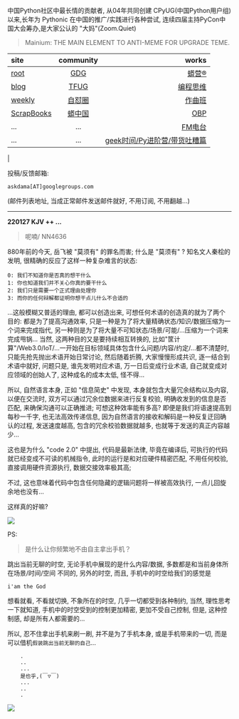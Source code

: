 中国Python社区中最长情的贡献者, 从04年共同创建 CPyUG(中国Python用户组)以来,长年为 Pythonic 在中国的推广/实践进行各种尝试, 连续四届主持PyCon中国大会筹办,是大家公认的 "大妈"(Zoom.Quiet)

> Mainium: THE MAIN ELEMENT TO ANTI-MEME FOR UPGRADE TEME.

| site | community | works |
| :-----| :----: | ----: |
| [root](http://zoomquiet.io/) | [GDG](https://blog.zhgdg.org/) | [蟒营®](https://doc.101.camp/) |
| [blog](https://blog.zoomquiet.io/pages/zoomquiet.html) | [TFUG](http://zh.tfug.world/) | [编程思维](https://py.101.camp/) |
| [weekly](http://weekly.pychina.org/) | [自怼圈](https://du.101.camp/) | [作曲班](https://mu.101.camp/) |
| [ScrapBooks](https://zoomquiet.io/collection.html) | [蟒中国](https://pychina.org/) | [OBP](https://zoomquiet.io/obp/index.html) |
| ... | ... | [FM电台](https://fm.101.camp/) |
| ... | ... | [geek时间/Py进阶营/带货吐糟篇](https://fm.101.camp/2020/geek2py-dama.html) 
 |


投稿/反馈邮箱:

    askdama[AT]googlegroups.com

(邮件列表地址, 
当成正常邮件发送邮件就好, 不用订阅, 不用翻越...)



---------------------------------------------------
**220127 KJV ++ ...**

> 呢喃/ NN4636




880年前的今天, 岳飞被 "莫须有" 的罪名而害; 什么是 "莫须有" ? 知名文人秦桧的发明, 很精确的反应了这样一种复杂难言的状态:

    0: 我们不知道你是否真的想干什么
    1: 你也知道我们并不关心你真的要干什么
    2: 我们只是需要一个正式理由处理你
    3: 而你的任何辩解都证明你想干点儿什么不合适的

...这般模糊又普适的理由, 都可以创造出来, 可想任何术语的创造真的就为了两个目的: 都是为了提高沟通效率, 只是一种是为了将大量精确状态/知识/数据压缩为一个词来完成指代, 另一种则是为了将大量不可知状态/场景/可能/...压缩为一个词来完成甩锅...
当然, 这两种目的又是要持续相互转换的, 比如"筐计算"/Web3.0/IoT/...一开始在目标领域具体包含什么问题/内容/约定/...都不清楚时, 只能先抢先抛出术语开始日常讨论, 然后随着折腾, 大家慢慢形成共识, 逐一结合到术语中就好, 问题只是, 谁先发明对应术语, 万一日后变成行业术语, 自己就变成对应领域的创始人了, 这种成名的成本太低, 怪不得...

所以, 自然语言本身, 正如 "信息简史" 中发现, 本身就包含大量冗余结构以及内容, 以便在交流时, 双方可以通过冗余位数据来进行反复校验, 明确收发到的信息是否匹配, 来确保沟通可以正确推进; 可想这种效率能有多高? 即便是我们将语速提高到每秒一千字, 也无法高效传递信息, 因为自然语言的接收和解码是一种反复迂回确认的过程, 发送速度越高, 包含的冗余校验数据就越多, 也就等于发送的真正内容越少...

这也是为什么 "code 2.0" 中提出, 代码是最新法律, 毕竟在编译后, 可执行的代码就已经变成不可读的机械指令, 此时的运行是和对应硬件精密匹配, 不用任何校验, 直接调用硬件资源执行, 数据交接效率极其高;

不过, 这也意味着代码中包含任何隐藏的逻辑问题将一样被高效执行, 一点儿回旋余地也没有...

这样真的好嘛?



![](https://ipic.zoomquiet.top/2022-01-26-zq42-today-card-2201.027.jpeg)


PS:
> 是什么让你频繁地不由自主拿出手机？

跳出当前无聊的时空,
无论手机中展现的是什么内容/数据,
多数都是和当前身体所在场景/时间/空间 不同的,
另外的时空,
而且, 手机中的时空给我们的感觉是

    i'am the God

想看就看, 不看就切换,
不象所在的时空, 几乎一切都受到各种制约,
当然,
理性思考一下就知道,
手机中的时空受到的控制更加精密, 更加不受自己控制,
但是, 这种控制感,
却是所有人都需要的...

所以, 
忍不住拿出手机来刷一刷,
并不是为了手机本身, 或是手机带来的一切,
而是可以借机`假装跳出当前无聊的自己`...



```
    .
    ..
    ...
    是也乎,(￣▽￣)
    ...
    ..
    .
```


![](http://ydlj.zoomquiet.top/ipic/2021-07-10-210701DU21-zip.jpg)

